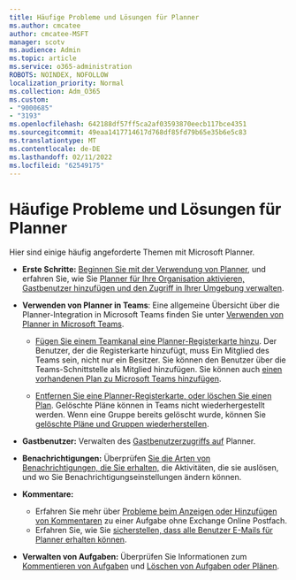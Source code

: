 ```yaml
---
title: Häufige Probleme und Lösungen für Planner
ms.author: cmcatee
author: cmcatee-MSFT
manager: scotv
ms.audience: Admin
ms.topic: article
ms.service: o365-administration
ROBOTS: NOINDEX, NOFOLLOW
localization_priority: Normal
ms.collection: Adm_O365
ms.custom:
- "9000685"
- "3193"
ms.openlocfilehash: 642188df57ff5ca2af03593870eecb117bce4351
ms.sourcegitcommit: 49eaa1417714617d768df85fd79b65e35b6e5c83
ms.translationtype: MT
ms.contentlocale: de-DE
ms.lasthandoff: 02/11/2022
ms.locfileid: "62549175"
---
```

# <a name="planner-common-issues-and-resolutions"></a>Häufige Probleme und Lösungen für Planner

Hier sind einige häufig angeforderte Themen mit Microsoft Planner.
 
- **Erste Schritte:** [Beginnen Sie mit der Verwendung von Planner](https://support.office.com/article/microsoft-planner-help-4a9a13c6-3adf-4a60-a6fc-15c0b15e16fc), und erfahren Sie, wie Sie [Planner für Ihre Organisation aktivieren, Gastbenutzer hinzufügen und den Zugriff in Ihrer Umgebung verwalten](https://docs.microsoft.com/office365/planner/planner-for-admins).

- **Verwenden von Planner in Teams**: Eine allgemeine Übersicht über die Planner-Integration in Microsoft Teams finden Sie unter [Verwenden von Planner in Microsoft Teams](https://support.office.com/article/62798a9f-e8f7-4722-a700-27dd28a06ee0).

     - [Fügen Sie einem Teamkanal eine Planner-Registerkarte hinzu](https://support.office.com/article/62798a9f-e8f7-4722-a700-27dd28a06ee0#bkmk_addaplannertabtoateamchannel). Der Benutzer, der die Registerkarte hinzufügt, muss Ein Mitglied des Teams sein, nicht nur ein Besitzer. Sie können den Benutzer über die Teams-Schnittstelle als Mitglied hinzufügen. Sie können auch [einen vorhandenen Plan zu Microsoft Teams hinzufügen](https://techcommunity.microsoft.com/t5/Planner-Blog/Bringing-a-Plan-into-Microsoft-Teams/ba-p/57463).

    - [Entfernen Sie eine Planner-Registerkarte, oder löschen Sie einen Plan](https://support.office.com/article/62798a9f-e8f7-4722-a700-27dd28a06ee0#bkmk_removeaplannertabordeleteaplan). Gelöschte Pläne können in Teams nicht wiederhergestellt werden. Wenn eine Gruppe bereits gelöscht wurde, können Sie [gelöschte Pläne und Gruppen wiederherstellen](https://techcommunity.microsoft.com/t5/planner-blog/microsoft-planner-now-you-can-recover-deleted-plans-and-groups/ba-p/362242
).
 
- **Gastbenutzer:** Verwalten des [Gastbenutzerzugriffs auf](https://support.office.com/article/guest-access-in-microsoft-planner-cc5d7f96-dced-4da4-ab62-08c72d9759c6) Planner.
 
- **Benachrichtigungen:** Überprüfen [Sie die Arten von Benachrichtigungen, die Sie erhalten,](https://support.office.com/article/stay-on-top-of-tasks-and-plans-with-email-and-notifications-cce223d6-b0ae-43cf-a080-266e2414a859) die Aktivitäten, die sie auslösen, und wo Sie Benachrichtigungseinstellungen ändern können.
 
- **Kommentare:** 
   - Erfahren Sie mehr über [Probleme beim Anzeigen oder Hinzufügen von Kommentaren](https://docs.microsoft.com/office365/planner/planner-for-admins#can-people-in-my-organization-use-planner-if-they-dont-have-an-exchange-online-mailbox) zu einer Aufgabe ohne Exchange Online Postfach.
   - Erfahren Sie, wie Sie [sicherstellen, dass alle Benutzer E-Mails für Planner erhalten können](https://docs.microsoft.com/office365/planner/planner-for-admins#how-do-i-make-sure-all-my-users-can-get-emails-forplanner).

- **Verwalten von Aufgaben:** Überprüfen Sie Informationen zum [Kommentieren von Aufgaben](https://support.office.com/article/comment-on-tasks-in-microsoft-planner-fd4aedde-7785-4cd0-96ee-122fbc9140e1) und [Löschen von Aufgaben oder Plänen](https://support.office.com/article/delete-a-task-or-plan-39e10e78-13f0-446d-94cd-9e562648497a).
